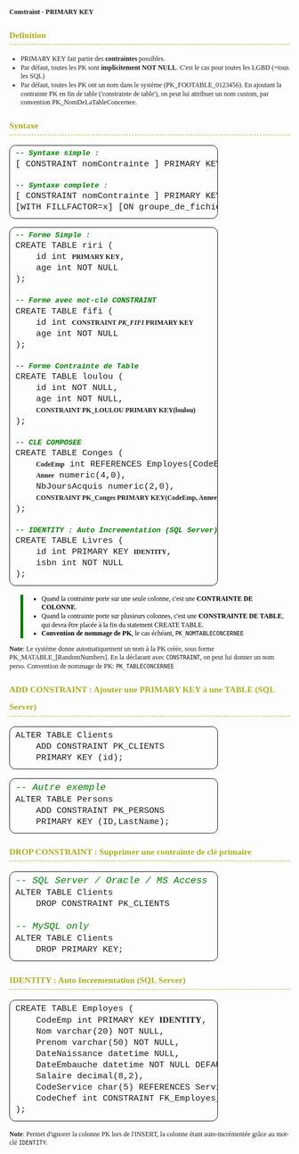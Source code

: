 # Constraint - PRIMARY KEY


### Definition
* PRIMARY KEY fait partie des **contraintes** possibles.
* Par défaut, toutes les PK sont **implicitement NOT NULL**. 
  C'est le cas pour toutes les LGBD (=tous les SQL)
* Par défaut, toutes les PK ont un nom dans le système (PK_FOOTABLE_0123456).
  En ajoutant la contrainte PK en fin de table ('constrainte de table'), on peut 
  lui attribuer un nom custom, par convention <span class="inline_code">PK_NomDeLaTableConcernee</span>.


### Syntaxe
<pre>
<b><span class='comment'>-- Syntaxe simple :</span></b>
[ CONSTRAINT nomContrainte ] PRIMARY KEY [ (nomCol[, ...]) ]

<b><span class='comment'>-- Syntaxe complete :</span></b>
[ CONSTRAINT nomContrainte ] PRIMARY KEY (nomCol[, ...])
[WITH FILLFACTOR=x] [ON groupe_de_fichiers]
</pre>

<pre>
<b><span class='comment'>-- Forme Simple :</span></b>
CREATE TABLE riri (
    id int <b>PRIMARY KEY</b>,
    age int NOT NULL
);

<b><span class='comment'>-- Forme avec mot-clé CONSTRAINT</span></b>
CREATE TABLE fifi (
    id int <b>CONSTRAINT <i>PK_FIFI</i> PRIMARY KEY</b>
    age int NOT NULL
);

<b><span class='comment'>-- Forme Contrainte de Table</span></b>
CREATE TABLE loulou (
    id int NOT NULL,
    age int NOT NULL,
    <b>CONSTRAINT PK_LOULOU PRIMARY KEY(loulou)</b>
);

<b><span class='comment'>-- CLE COMPOSEE</span></b>
CREATE TABLE Conges (
    <b>CodeEmp</b> int REFERENCES Employes(CodeEmp),
    <b>Annee</b> numeric(4,0),
    NbJoursAcquis numeric(2,0),
    <b>CONSTRAINT PK_Conges PRIMARY KEY(CodeEmp, Annee)</b>
);

<b><span class='comment'>-- IDENTITY : Auto Incrementation (SQL Server)</span></b>
CREATE TABLE Livres (
    id int PRIMARY KEY <b>IDENTITY</b>,
    isbn int NOT NULL
);
</pre>


<blockquote class="note">

- Quand la contrainte porte sur une seule colonne, c'est une **CONTRAINTE DE COLONNE**.
- Quand la contrainte porte sur plusieurs colonnes, c'est une **CONSTRAINTE DE TABLE**, qui devra être placée à la fin du statement CREATE TABLE.
- **Convention de nommage de PK**, le cas échéant, `PK_NOMTABLECONCERNEE`

</blockquote>

**Note**: Le système donne automatiquement un nom à la PK créée, sous forme PK_MATABLE_[RandomNumbers]. En la déclarant avec `CONSTRAINT`, on peut lui donner un nom perso. Convention de nommage de PK: `PK_TABLECONCERNEE`


### ADD CONSTRAINT : Ajouter une PRIMARY KEY à une TABLE (SQL Server)

<pre>
ALTER TABLE Clients 
	ADD CONSTRAINT PK_CLIENTS 
	PRIMARY KEY (id);
</pre>
<pre>
<span class="comment">-- Autre exemple</span>
ALTER TABLE Persons
    ADD CONSTRAINT PK_PERSONS 
    PRIMARY KEY (ID,LastName);
</pre>


### DROP CONSTRAINT : Supprimer une contrainte de clé primaire

<pre>
<span class="comment">-- SQL Server / Oracle / MS Access</span>
ALTER TABLE Clients
    DROP CONSTRAINT PK_CLIENTS

<span class="comment">-- MySQL only</span>
ALTER TABLE Clients
	DROP PRIMARY KEY;
</pre>


### IDENTITY : Auto Incrementation (SQL Server)
<pre>
CREATE TABLE Employes (
	CodeEmp int PRIMARY KEY <span class="bold">IDENTITY</span>,
	Nom varchar(20) NOT NULL,
	Prenom varchar(50) NOT NULL,
	DateNaissance datetime NULL,
	DateEmbauche datetime NOT NULL DEFAULT GETDATE(),
	Salaire decimal(8,2),
	CodeService char(5) REFERENCES Services(CodeService),
	CodeChef int CONSTRAINT FK_Employes_Employes REFERENCES Employes(CodeEmp)
);
</pre>

**Note**: Permet d'ignorer la colonne PK lors de l'INSERT, la colonne étant auto-incrémentée grâce au mot-clé `IDENTITY`.



<link href="https://fonts.googleapis.com/css?family=Ubuntu+Mono&display=swap" rel="stylesheet">

<style>
* {
    font-size: 12px;
    font-family: 'Ubuntu';
    line-height: 1.3em;
}

th {
    font-weight: normal;
    background: none
}

blockquote.note {
    border-left: thick solid green;
    color: black;
}

blockquote.important {
    border-left: thick solid orange;
    color: black;
}

blockquote.warning {
    border-left: thick solid red;
    color: black;
}

pre { 
    font-family: "Ubuntu Mono", "Lucida Console", "Liberation Mono", "DejaVu Sans Mono", "Bitstream Vera Sans Mono", "Courier New", monospace, serif;
    border: solid 1px; 
    border-radius: .7em;
    padding: 5px 10px 10px;
    width: 70%;
    margin-top: 0;
    font-size: 1.1em;
}

h2 {
    font-size: 1.2em;
    font-weight: normal;
    padding: 0;
    padding-bottom: .3em;
    text-shadow: 2px 2px 3px #ccc;
    text-align: left;
    line-height: 1em;
    margin-top: 2em;
    margin-bottom: 0;
}

h2_new {
    font-size: 1.3em;
    font-weight: normal;
    padding: 0;
    padding-bottom: .3em;
    text-shadow: 2px 2px 3px #ccc;
    text-align: left;
    line-height: 30px;
    margin-top: 30px;
    margin-bottom: 15px;
    border-bottom-style: ridge;
    border-bottom-color: black;
    border-bottom-width: .1em;
    box-shadow: 2px 2px 3px #ccc;
}

hr {
    -webkit-box-shadow: 2px 2px 3px #ccc;
    -moz-box-shadow: 2px 2px 3px #ccc;
    padding: 0;
    padding-bottom: .3em;
    text-shadow: 2px 2px 3px #ccc;
    text-align: left;
    margin-top: .1em;
    margin-bottom: .1em;
    border-bottom-style: ridge;
    border-bottom-color: black;
    border-bottom-width: .1em;
    box-shadow: 2px 2px 3px #ccc;
}

h3 {
    line-height: 2em;
    margin-top: 1.2em;
    margin-bottom: 1.2em;
    border-bottom-style:dashed;
    border-bottom-width: .09em;
    font-size: 1.1em;
    color: #acac1a;
}

h1 {
    margin-bottom: 1px;
}

.comment {
    font-style: italic;
    color: green;
    font-size: 1.1em;
    font-family: "Ubuntu Mono", "Lucida Console", "Liberation Mono", "DejaVu Sans Mono", "Bitstream Vera Sans Mono", "Courier New", monospace, sans-serif;
}

.italic {
    font-style: italic;
    font-size: inherit;
}

.bold {
    font-weight: bold;
    font-size: inherit;
}

</style>



